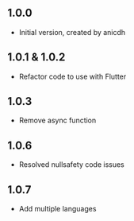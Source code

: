 ## 1.0.0

- Initial version, created by anicdh

## 1.0.1 & 1.0.2

- Refactor code to use with Flutter

## 1.0.3

- Remove async function

## 1.0.6

- Resolved nullsafety code issues

## 1.0.7

- Add multiple languages
